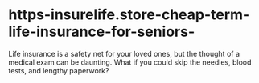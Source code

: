 # https-insurelife.store-cheap-term-life-insurance-for-seniors-
Life insurance is a safety net for your loved ones, but the thought of a medical exam can be daunting. What if you could skip the needles, blood tests, and lengthy paperwork?
